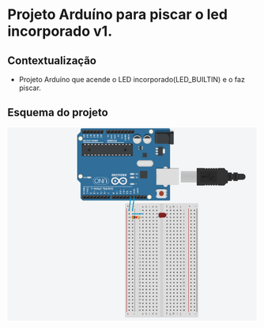 # Projeto Arduíno para piscar o led incorporado v1.

## Contextualização

- Projeto Arduíno que acende o LED incorporado(LED_BUILTIN) e o faz piscar.<br>

## Esquema do projeto

![Esquema do projeto](esquema_projeto_v2.png)

